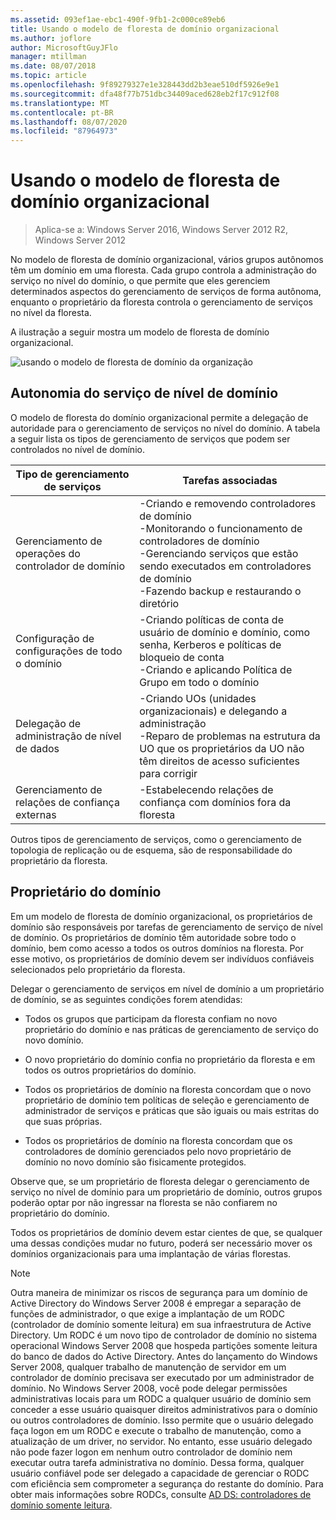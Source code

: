```yaml
---
ms.assetid: 093ef1ae-ebc1-490f-9fb1-2c000ce89eb6
title: Usando o modelo de floresta de domínio organizacional
ms.author: joflore
author: MicrosoftGuyJFlo
manager: mtillman
ms.date: 08/07/2018
ms.topic: article
ms.openlocfilehash: 9f89279327e1e328443dd2b3eae510df5926e9e1
ms.sourcegitcommit: dfa48f77b751dbc34409aced628eb2f17c912f08
ms.translationtype: MT
ms.contentlocale: pt-BR
ms.lasthandoff: 08/07/2020
ms.locfileid: "87964973"
---
```

# <a name="using-the-organizational-domain-forest-model"></a>Usando o modelo de floresta de domínio organizacional

> Aplica-se a: Windows Server 2016, Windows Server 2012 R2, Windows Server 2012

No modelo de floresta de domínio organizacional, vários grupos autônomos têm um domínio em uma floresta. Cada grupo controla a administração do serviço no nível do domínio, o que permite que eles gerenciem determinados aspectos do gerenciamento de serviços de forma autônoma, enquanto o proprietário da floresta controla o gerenciamento de serviços no nível da floresta.

A ilustração a seguir mostra um modelo de floresta de domínio organizacional.

![usando o modelo de floresta de domínio da organização](../../media/Using-the-Organizational-Domain-Forest-Model/c50a3c6a-b0e4-43ec-ad62-f05d05f0bbd2.gif)

## <a name="domain-level-service-autonomy"></a>Autonomia do serviço de nível de domínio

O modelo de floresta do domínio organizacional permite a delegação de autoridade para o gerenciamento de serviços no nível do domínio. A tabela a seguir lista os tipos de gerenciamento de serviços que podem ser controlados no nível de domínio.

| Tipo de gerenciamento de serviços | Tarefas associadas |
| -------------------------- |----------------- |
| Gerenciamento de operações do controlador de domínio    | -Criando e removendo controladores de domínio<br />-Monitorando o funcionamento de controladores de domínio<br />-Gerenciando serviços que estão sendo executados em controladores de domínio<br />-Fazendo backup e restaurando o diretório |
| Configuração de configurações de todo o domínio         | -Criando políticas de conta de usuário de domínio e domínio, como senha, Kerberos e políticas de bloqueio de conta<br />-Criando e aplicando Política de Grupo em todo o domínio |
| Delegação de administração de nível de dados       | -Criando UOs (unidades organizacionais) e delegando a administração<br />-Reparo de problemas na estrutura da UO que os proprietários da UO não têm direitos de acesso suficientes para corrigir |
| Gerenciamento de relações de confiança externas | -Estabelecendo relações de confiança com domínios fora da floresta |

Outros tipos de gerenciamento de serviços, como o gerenciamento de topologia de replicação ou de esquema, são de responsabilidade do proprietário da floresta.

## <a name="domain-owner"></a>Proprietário do domínio

Em um modelo de floresta de domínio organizacional, os proprietários de domínio são responsáveis por tarefas de gerenciamento de serviço de nível de domínio. Os proprietários de domínio têm autoridade sobre todo o domínio, bem como acesso a todos os outros domínios na floresta. Por esse motivo, os proprietários de domínio devem ser indivíduos confiáveis selecionados pelo proprietário da floresta.

Delegar o gerenciamento de serviços em nível de domínio a um proprietário de domínio, se as seguintes condições forem atendidas:

- Todos os grupos que participam da floresta confiam no novo proprietário do domínio e nas práticas de gerenciamento de serviço do novo domínio.

- O novo proprietário do domínio confia no proprietário da floresta e em todos os outros proprietários do domínio.

- Todos os proprietários de domínio na floresta concordam que o novo proprietário de domínio tem políticas de seleção e gerenciamento de administrador de serviços e práticas que são iguais ou mais estritas do que suas próprias.

- Todos os proprietários de domínio na floresta concordam que os controladores de domínio gerenciados pelo novo proprietário de domínio no novo domínio são fisicamente protegidos.

Observe que, se um proprietário de floresta delegar o gerenciamento de serviço no nível de domínio para um proprietário de domínio, outros grupos poderão optar por não ingressar na floresta se não confiarem no proprietário do domínio.

Todos os proprietários de domínio devem estar cientes de que, se qualquer uma dessas condições mudar no futuro, poderá ser necessário mover os domínios organizacionais para uma implantação de várias florestas.

> [!NOTE]
> Outra maneira de minimizar os riscos de segurança para um domínio de Active Directory do Windows Server 2008 é empregar a separação de funções de administrador, o que exige a implantação de um RODC (controlador de domínio somente leitura) em sua infraestrutura de Active Directory. Um RODC é um novo tipo de controlador de domínio no sistema operacional Windows Server 2008 que hospeda partições somente leitura do banco de dados do Active Directory. Antes do lançamento do Windows Server 2008, qualquer trabalho de manutenção de servidor em um controlador de domínio precisava ser executado por um administrador de domínio. No Windows Server 2008, você pode delegar permissões administrativas locais para um RODC a qualquer usuário de domínio sem conceder a esse usuário quaisquer direitos administrativos para o domínio ou outros controladores de domínio. Isso permite que o usuário delegado faça logon em um RODC e execute o trabalho de manutenção, como a atualização de um driver, no servidor. No entanto, esse usuário delegado não pode fazer logon em nenhum outro controlador de domínio nem executar outra tarefa administrativa no domínio. Dessa forma, qualquer usuário confiável pode ser delegado a capacidade de gerenciar o RODC com eficiência sem comprometer a segurança do restante do domínio. Para obter mais informações sobre RODCs, consulte [AD DS: controladores de domínio somente leitura](/previous-versions/windows/it-pro/windows-server-2008-r2-and-2008/cc732801(v=ws.10)).
